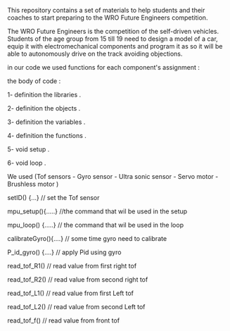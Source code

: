 This repository contains a set of materials to help students and their coaches to start preparing to the WRO Future Engineers competition.

The WRO Future Engineers is the competition of the self-driven vehicles.
Students of the age group from 15 till 19 need to design a model of a car,
equip it with electromechanical components and program it as so it will be able to autonomously drive on the track avoiding objections.



in our code we used functions for each component's assignment :

the body of code :

1- definition the libraries .

2- definition the objects .

3- definition the variables .

4- definition the functions .

5- void setup . 

6-  void loop .

We used (Tof sensors - Gyro sensor - Ultra sonic sensor - Servo motor - Brushless motor )

setID() {...} // set the Tof sensor

mpu_setup(){.....} //the command that wil be used in the setup 

mpu_loop() {.....}      // the command that wil be used in the loop

calibrateGyro(){....}   // some time gyro need to calibrate

P_id_gyro() {....} // apply Pid using gyro

read_tof_R1() // read value from first right tof

read_tof_R2() // read value from second right tof

read_tof_L1() // read value from first Left tof

read_tof_L2() // read value from second Left tof

read_tof_f() // read value from front tof




